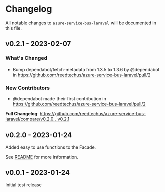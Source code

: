 # Changelog

All notable changes to `azure-service-bus-laravel` will be documented in this file.

## v0.2.1 - 2023-02-07

### What's Changed

- Bump dependabot/fetch-metadata from 1.3.5 to 1.3.6 by @dependabot in https://github.com/reedtechus/azure-service-bus-laravel/pull/2

### New Contributors

- @dependabot made their first contribution in https://github.com/reedtechus/azure-service-bus-laravel/pull/2

**Full Changelog**: https://github.com/reedtechus/azure-service-bus-laravel/compare/v0.2.0...v0.2.1

## v0.2.0 - 2023-01-24

Added easy to use functions to the Facade.

See [README](README.md) for more information.

## v0.0.1 - 2023-01-24

Initial test release
